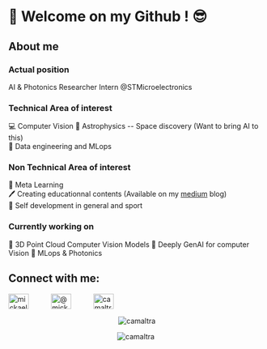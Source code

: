# 👋 Welcome on my Github ! 😎
## About me
### Actual position
AI & Photonics Researcher Intern @STMicroelectronics 
### Technical Area of interest
💻 Computer Vision
🔭 Astrophysics -- Space discovery (Want to bring AI to this)  
🤖 Data engineering and MLops
### Non Technical Area of interest
📖 Meta Learning  
🖊️ Creating educationnal contents (Available on my [medium](https://medium.com/@mickael.boillaud) blog)  
💪 Self development in general and sport

### Currently working on
🚀 3D Point Cloud Computer Vision Models 
🧠 Deeply GenAI for computer Vision
🤖 MLops & Photonics


<h2>Connect with me:</h2>
<p>
<a style="padding-right: 40px" href="https://linkedin.com/in/mickael boillaud" target="blank"><img align="center" src="https://raw.githubusercontent.com/rahuldkjain/github-profile-readme-generator/master/src/images/icons/Social/linked-in-alt.svg" alt="mickael boillaud" height="30" width="40" /></a>
<a style="padding-right: 40px" href="https://medium.com/@mickael.boillaud" target="blank"><img align="center" src="https://raw.githubusercontent.com/rahuldkjain/github-profile-readme-generator/master/src/images/icons/Social/medium.svg" alt="@mickael.boillaud" height="30" width="40" /></a>
<a href="https://www.leetcode.com/camaltra" target="blank"><img align="center" src="https://raw.githubusercontent.com/rahuldkjain/github-profile-readme-generator/master/src/images/icons/Social/leet-code.svg" alt="camaltra" height="30" width="40" /></a>
</p>


<p align="center">&nbsp;<img align="center" src="https://github-readme-stats.vercel.app/api?username=camaltra&show_icons=true&locale=en&theme=tokyonight" alt="camaltra" /></p>

<p align="center"><img align="center" src="https://github-readme-stats.vercel.app/api/top-langs?username=camaltra&show_icons=true&locale=en&layout=compact&theme=tokyonight" alt="camaltra" /></p>


